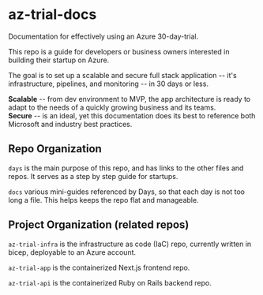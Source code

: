 # az-trial-docs
Documentation for effectively using an Azure 30-day-trial.  

This repo is a guide for developers or business owners interested in building their startup on Azure.  

The goal is to set up a scalable and secure full stack application -- it's infrastructure, pipelines, and monitoring -- in 30 days or less.  

**Scalable** -- from dev environment to MVP, the app architecture is ready to adapt to the needs of a quickly growing business and its teams.  
**Secure** -- is an ideal, yet this documentation does its best to reference both Microsoft and industry best practices.  

## Repo Organization
`days` is the main purpose of this repo, and has links to the other files and repos.  It serves as a step by step guide for startups.   

`docs` various mini-guides referenced by Days, so that each day is not too long a file.  This helps keeps the repo flat and manageable.  

## Project Organization (related repos)

`az-trial-infra` is the infrastructure as code (IaC) repo, currently written in bicep, deployable to an Azure account.  

`az-trial-app` is the containerized Next.js frontend repo.

`az-trial-api` is the containerized Ruby on Rails backend repo.

